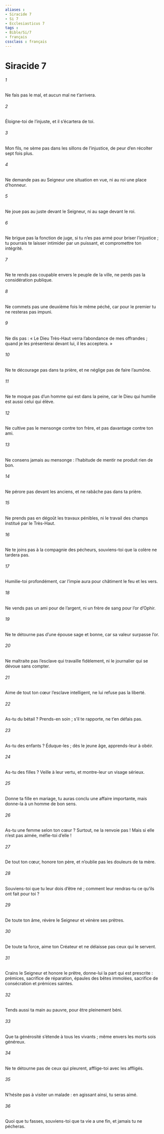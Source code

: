 ```yaml
---
aliases : 
- Siracide 7
- Si 7
- Ecclesiasticus 7
tags : 
- Bible/Si/7
- français
cssclass : français
---
```


# Siracide 7

###### 1
Ne fais pas le mal,
et aucun mal ne t’arrivera.
###### 2
Éloigne-toi de l’injuste,
et il s’écartera de toi.
###### 3
Mon fils, ne sème pas dans les sillons de l’injustice,
de peur d’en récolter sept fois plus.
###### 4
Ne demande pas au Seigneur une situation en vue,
ni au roi une place d’honneur.
###### 5
Ne joue pas au juste devant le Seigneur,
ni au sage devant le roi.
###### 6
Ne brigue pas la fonction de juge,
si tu n’es pas armé pour briser l’injustice ;
tu pourrais te laisser intimider par un puissant,
et compromettre ton intégrité.
###### 7
Ne te rends pas coupable envers le peuple de la ville,
ne perds pas la considération publique.
###### 8
Ne commets pas une deuxième fois le même péché,
car pour le premier tu ne resteras pas impuni.
###### 9
Ne dis pas :
« Le Dieu Très-Haut verra l’abondance de mes offrandes ;
quand je les présenterai devant lui, il les acceptera. »
###### 10
Ne te décourage pas dans ta prière,
et ne néglige pas de faire l’aumône.
###### 11
Ne te moque pas d’un homme qui est dans la peine,
car le Dieu qui humilie est aussi celui qui élève.
###### 12
Ne cultive pas le mensonge contre ton frère,
et pas davantage contre ton ami.
###### 13
Ne consens jamais au mensonge :
l’habitude de mentir ne produit rien de bon.
###### 14
Ne pérore pas devant les anciens,
et ne rabâche pas dans ta prière.
###### 15
Ne prends pas en dégoût les travaux pénibles,
ni le travail des champs institué par le Très-Haut.
###### 16
Ne te joins pas à la compagnie des pécheurs,
souviens-toi que la colère ne tardera pas.
###### 17
Humilie-toi profondément,
car l’impie aura pour châtiment le feu et les vers.
###### 18
Ne vends pas un ami pour de l’argent,
ni un frère de sang pour l’or d’Ophir.
###### 19
Ne te détourne pas d’une épouse sage et bonne,
car sa valeur surpasse l’or.
###### 20
Ne maltraite pas l’esclave qui travaille fidèlement,
ni le journalier qui se dévoue sans compter.
###### 21
Aime de tout ton cœur l’esclave intelligent,
ne lui refuse pas la liberté.
###### 22
As-tu du bétail ? Prends-en soin ;
s’il te rapporte, ne t’en défais pas.
###### 23
As-tu des enfants ? Éduque-les ;
dès le jeune âge, apprends-leur à obéir.
###### 24
As-tu des filles ? Veille à leur vertu,
et montre-leur un visage sérieux.
###### 25
Donne ta fille en mariage, tu auras conclu une affaire importante,
mais donne-la à un homme de bon sens.
###### 26
As-tu une femme selon ton cœur ? Surtout, ne la renvoie pas !
Mais si elle n’est pas aimée, méfie-toi d’elle !
###### 27
De tout ton cœur, honore ton père,
et n’oublie pas les douleurs de ta mère.
###### 28
Souviens-toi que tu leur dois d’être né ;
comment leur rendras-tu ce qu’ils ont fait pour toi ?
###### 29
De toute ton âme, révère le Seigneur
et vénère ses prêtres.
###### 30
De toute ta force, aime ton Créateur
et ne délaisse pas ceux qui le servent.
###### 31
Crains le Seigneur et honore le prêtre,
donne-lui la part qui est prescrite :
prémices, sacrifice de réparation, épaules des bêtes immolées,
sacrifice de consécration et prémices saintes.
###### 32
Tends aussi ta main au pauvre,
pour être pleinement béni.
###### 33
Que ta générosité s’étende à tous les vivants ;
même envers les morts sois généreux.
###### 34
Ne te détourne pas de ceux qui pleurent,
afflige-toi avec les affligés.
###### 35
N’hésite pas à visiter un malade :
en agissant ainsi, tu seras aimé.
###### 36
Quoi que tu fasses, souviens-toi que ta vie a une fin,
et jamais tu ne pécheras.

